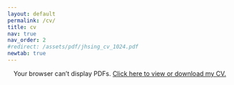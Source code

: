 ```yaml
---
layout: default
permalink: /cv/
title: cv
nav: true
nav_order: 2
#redirect: /assets/pdf/jhsing_cv_1024.pdf
newtab: true
---
```


<!-- <object data="/assets/pdf/jhsing_cv_0925.pdf" width="1000" height="1000" type='application/pdf'></object>
-->

<div style="text-align: center;">
  <object data="/assets/pdf/jhsing_cv_0925.pdf" type="application/pdf" width="100%" height="600px">
    <p>
      Your browser can’t display PDFs. 
      <a href="/assets/pdf/jhsing_cv_0925.pdf" target="_blank">Click here to view or download my CV.</a>
    </p>
  </object>
</div>